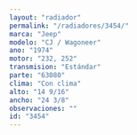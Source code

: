 ```yaml
---
layout: "radiador"
permalink: "/radiadores/3454/"
marca: "Jeep"
modelo: "CJ / Wagoneer"
ano: "1974"
motor: "232, 252"
transmision: "Estándar"
parte: "63080"
clima: "Con clima"
alto: "14 9/16"
ancho: "24 3/8"
observaciones: ""
id: "3454"
---
```


